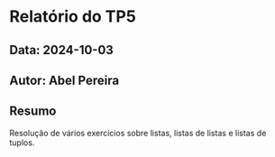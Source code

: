 # Relatório do TP5
## Data: 2024-10-03
## Autor: Abel Pereira

## Resumo
Resolução de vários exercícios sobre listas, listas de listas e listas de tuplos.
